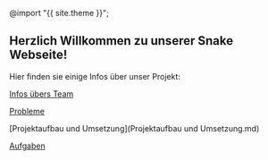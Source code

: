 @import "{{ site.theme }}";

<h2>Herzlich Willkommen zu unserer Snake Webseite! </h2>
<p>Hier finden sie einige Infos über unser Projekt: </p>

[Infos übers Team](teamInfo.md)

[Probleme](Probleme.md)

[Projektaufbau und Umsetzung](Projektaufbau und Umsetzung.md)

[Aufgaben](Aufgaben.md)



